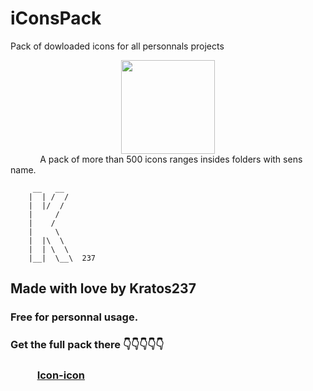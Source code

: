 # iConsPack
Pack of dowloaded icons for all personnals projects

<center><img src="https://orig01.deviantart.net/5d19/f/2013/132/1/7/jaku_icon_pack_1_by_retoocs-d64x3eu.jpg" style="width:150px"></center>
 &nbsp;&nbsp; &nbsp;&nbsp; &nbsp;&nbsp; &nbsp;&nbsp; A pack of more than 500 icons ranges insides folders with sens name.


         __   __
        |  | /  /  
        |  |/  /
        |     /  
        |    /
        |     \
        |  |\  \
        |  | \  \   
        |__|  \__\  237
        
        
      
## Made with love by Kratos237

### Free for personnal usage. 
### Get the full pack there 👇👇👇👇👇
### &nbsp;&nbsp; &nbsp;&nbsp; &nbsp;&nbsp; &nbsp;&nbsp;<a href="https://icon-icons.com/">Icon-icon</a>
